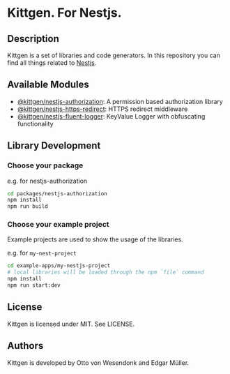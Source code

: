 # Kittgen. For Nestjs.

## Description

Kittgen is a set of libraries and code generators. In this repository you can find all things related to [Nestjs](https://nestjs.com/).

## Available Modules

- [@kittgen/nestjs-authorization](packages/nestjs-authorization/README.md): A permission based authorization library
- [@kittgen/nestjs-https-redirect](packages/nestjs-https-redirect/README.md): HTTPS redirect middleware
- [@kittgen/nestjs-fluent-logger](packages/nestjs-fluent-logger/README.md): KeyValue Logger with obfuscating functionality 

## Library Development

### Choose your package

e.g. for nestjs-authorization

```bash
cd packages/nestjs-authorization
npm install
npm run build
```

### Choose your example project

Example projects are used to show the usage of the libraries.

e.g. for `my-nest-project`

```bash
cd example-apps/my-nestjs-project
# local libraries will be loaded through the npm `file` command
npm install
npm run start:dev
```

## License

Kittgen is licensed under MIT. See LICENSE.

## Authors

Kittgen is developed by Otto von Wesendonk and Edgar Müller.
